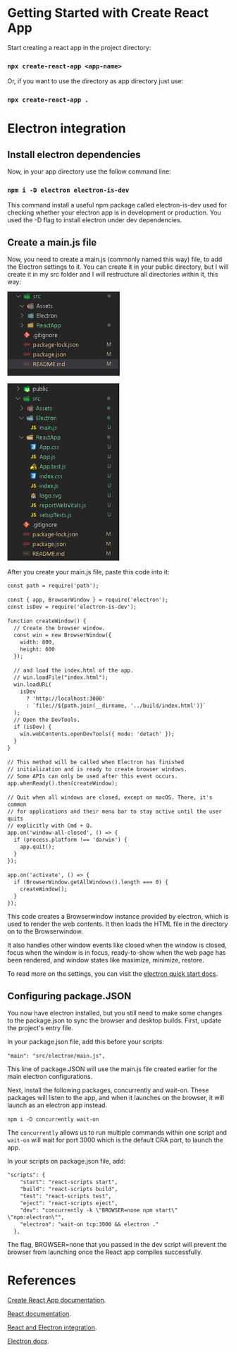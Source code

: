 # Getting Started with Create React App

Start creating a react app in the project directory:

### `npx create-react-app <app-name>`

Or, if you want to use the directory as app directory just use:

### `npx create-react-app .`

# Electron integration

## Install electron dependencies

Now, in your app directory use the follow command line:

### `npm i -D electron electron-is-dev`

This command install a useful npm package called electron-is-dev used for
checking whether your electron app is in development or production. You used the
-D flag to install electron under dev dependencies.

## Create a main.js file

Now, you need to create a main.js (commonly named this way) file, to add the
Electron settings to it. You can create it in your public directory, but I will
create it in my src folder and I will restructure all directories within it,
this way:

![alt text](src\Assets\src-structure.PNG)

![alt text](src\Assets\src-structure-opened.PNG)

After you create your main.js file, paste this code into it:

```
const path = require('path');

const { app, BrowserWindow } = require('electron');
const isDev = require('electron-is-dev');

function createWindow() {
  // Create the browser window.
  const win = new BrowserWindow({
    width: 800,
    height: 600
  });

  // and load the index.html of the app.
  // win.loadFile("index.html");
  win.loadURL(
    isDev
      ? 'http://localhost:3000'
      : `file://${path.join(__dirname, '../build/index.html')}`
  );
  // Open the DevTools.
  if (isDev) {
    win.webContents.openDevTools({ mode: 'detach' });
  }
}

// This method will be called when Electron has finished
// initialization and is ready to create browser windows.
// Some APIs can only be used after this event occurs.
app.whenReady().then(createWindow);

// Quit when all windows are closed, except on macOS. There, it's common
// for applications and their menu bar to stay active until the user quits
// explicitly with Cmd + Q.
app.on('window-all-closed', () => {
  if (process.platform !== 'darwin') {
    app.quit();
  }
});

app.on('activate', () => {
  if (BrowserWindow.getAllWindows().length === 0) {
    createWindow();
  }
});

```

This code creates a Browserwindow instance provided by electron, which is used
to render the web contents. It then loads the HTML file in the directory on to
the Browserwindow.

It also handles other window events like closed when the window is closed, focus
when the window is in focus, ready-to-show when the web page has been rendered,
and window states like maximize, minimize, restore.

To read more on the settings, you can visit the
[electron quick start docs](https://www.electronjs.org/pt/docs/latest/tutorial/quick-start).

## Configuring package.JSON

You now have electron installed, but you still need to make some changes to the
package.json to sync the browser and desktop builds. First, update the project's
entry file.

In your package.json file, add this before your scripts:

`"main": "src/electron/main.js",`

This line of package.JSON will use the main.js file created earlier for the main
electron configurations.

Next, install the following packages, concurrently and wait-on. These packages
will listen to the app, and when it launches on the browser, it will launch as
an electron app instead.

`npm i -D concurrently wait-on`

The `concurrently` allows us to run multiple commands within one script and
`wait-on` will wait for port 3000 which is the default CRA port, to launch the
app.

In your scripts on package.json file, add:

```
"scripts": {
    "start": "react-scripts start",
    "build": "react-scripts build",
    "test": "react-scripts test",
    "eject": "react-scripts eject",
    "dev": "concurrently -k \"BROWSER=none npm start\" \"npm:electron\"",
    "electron": "wait-on tcp:3000 && electron ."
  },

```

The flag, BROWSER=none that you passed in the dev script will prevent the
browser from launching once the React app compiles successfully.

# References

[Create React App documentation](https://facebook.github.io/create-react-app/docs/getting-started).

[React documentation](https://reactjs.org/).

[React and Electron integration](https://www.section.io/engineering-education/desktop-application-with-react/).

[Electron docs](https://www.electronjs.org/pt/docs/latest).
